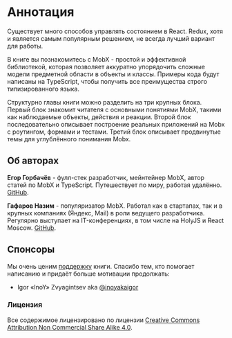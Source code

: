 # Аннотация

Существует много способов управлять состоянием в React. Redux, хотя и является самым популярным решением, не всегда лучший вариант для работы.

В книге вы познакомитесь с MobX - простой и эффективной библиотекой, которая позволяет аккуратно упорядочить сложные модели предметной области в объекты и классы. Примеры кода будут написаны на TypeScript, чтобы получить все преимущества строго типизированного языка.

Структурно главы книги можно разделить на три крупных блока. Первый блок знакомит читателя с основными понятиями MobX, такими как наблюдаемые объекты, действия и реакции. Второй блок последовательно описывает построение реальных приложений на Mobx с роутингом, формами и тестами. Третий блок описывает продвинутые темы для углублённого понимания Mobx.

## Об авторах

**Егор Горбачёв** - фулл-стек разработчик, мейнтейнер MobX, автор статей по MobX и TypeScript. Путешествует по миру, работая удалённо. [GitHub](https://github.com/kubk).

**Гафаров Назим** - популяризатор MobX. Работал как в стартапах, так и в крупных компаниях (Яндекс, Mail) в роли ведущего разработчика. Регулярно выступает на IT-конференциях, в том числе на HolyJS и React Moscow. [GitHub](https://github.com/zapolnoch).

## Спонсоры

Мы очень ценим [поддержку](https://mobx-cookbook.github.io/support) книги. Спасибо тем, кто помогает написанию и придаёт больше мотивации продолжать:

- Igor «InoY» Zvyagintsev aka [@inoyakaigor](https://github.com/inoyakaigor)

### Лицензия

Все содержимое лицензировано по лицензии [Creative Commons Attribution Non Commercial Share Alike 4.0](https://creativecommons.org/licenses/by-nc-sa/4.0/deed.ru).

